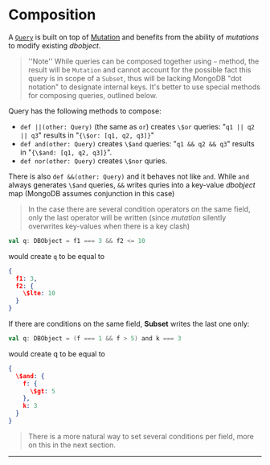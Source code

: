 # Composition

A [`Query`]($apiUrl$#com.osinka.subset.query.package) is built on top of
[Mutation]($siteBaseUrl$/Mutation.html) and benefits from the ability of
_mutations_ to modify existing $dbobject$.

> ''Note'' While queries can be composed together using `~` method, the
> result will be `Mutation` and cannot account for the possible fact this
> query is in scope of a `Subset`, thus will be lacking MongoDB
> "dot notation" to designate internal keys. It's better to use special
> methods for composing queries, outlined below.

Query has the following methods to compose:

* `def ||(other: Query)` (the same as `or`) creates `\$or`
  queries: "`q1 || q2 || q3`" results in "`{\$or: [q1, q2, q3]}`"
* `def and(other: Query)` creates `\$and`
  queries: "`q1 && q2 && q3`" results in "`{\$and:
  [q1, q2, q3]}`".
* `def nor(other: Query)` creates `\$nor` quries.
  
There is also `def &&(other: Query)` and it behaves not like
`and`. While `and` always generates `\$and` queries, `&&` writes quries
into a key-value $dbobject$ map (MongoDB assumes conjunction in this
case)

> In the case there are several condition operators on the same field,
> only the last operator will be written (since _mutation_ silently
> overwrites key-values when there is a key clash)

```scala
val q: DBObject = f1 === 3 && f2 <= 10
```

would create `q` to be equal to

```json
{
  f1: 3,
  f2: {
    \$lte: 10
  }
}
```

If there are conditions on the same field, __Subset__ writes the last
one only:

```scala
val q: DBObject = (f === 1 && f > 5) and k === 3
```

would create q to be equal to

```json
{
  \$and: {
    f: {
      \$gt: 5
    },
    k: 3
  }
}
```

> There is a more natural way to set several conditions per field,
  more on this in the next section.

* * *
